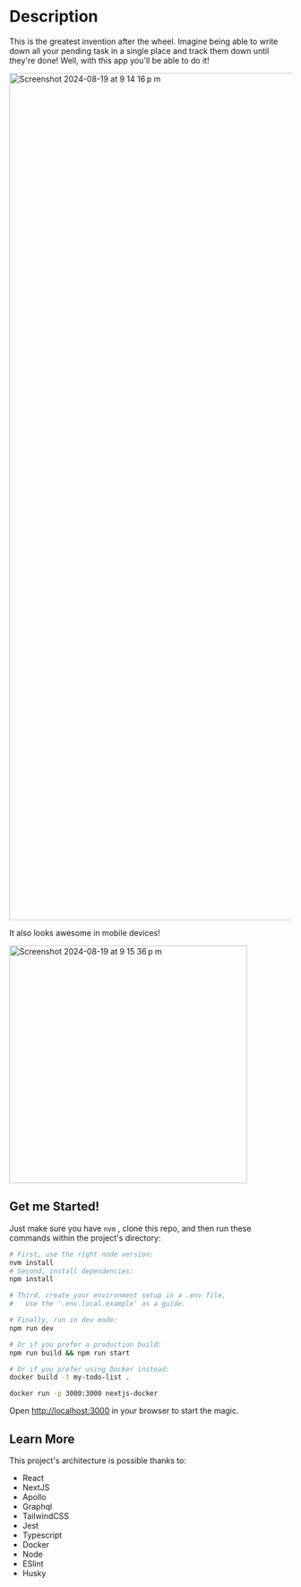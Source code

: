

# Description
This is the greatest invention after the wheel. Imagine being able to write down all your pending task in a single place and track them down until they're done! Well, with this app you'll be able to do it!

<img width="1511" alt="Screenshot 2024-08-19 at 9 14 16 p m" src="https://github.com/user-attachments/assets/2e660e1a-6ac7-4044-a183-3927792f3462">

It also looks awesome in mobile devices!

<img width="424" alt="Screenshot 2024-08-19 at 9 15 36 p m" src="https://github.com/user-attachments/assets/7d2ac59a-30c2-4a78-bad2-db8898f18e0e">


## Get me Started!

  

Just make sure you have `nvm` , clone this repo, and then run these commands within the project's directory:

  
```bash
# First, use the right node version:
nvm install
# Second, install dependencies:
npm install

# Third, create your environment setup in a .env file,
#   Use the '.env.local.example' as a guide.

# Finally, run in dev mode:
npm run dev

# Or if you prefer a production build:
npm run build && npm run start

# Or if you prefer using Docker instead:
docker build -t my-todo-list .

docker run -p 3000:3000 nextjs-docker

```

Open [http://localhost:3000](http://localhost:3000) in your browser to start the magic.

 

## Learn More

This project's architecture is possible thanks to:
* React
* NextJS
* Apollo
* Graphql
* TailwindCSS
* Jest
* Typescript
* Docker
* Node
* ESlint
* Husky

  

